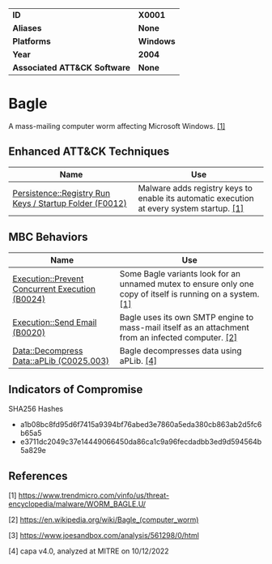 <table>
<tr>
<td><b>ID</b></td>
<td><b>X0001</b></td>
</tr>
<tr>
<td><b>Aliases</b></td>
<td><b>None</b></td>
</tr>
<tr>
<td><b>Platforms</b></td>
<td><b>Windows</b></td>
</tr>
<tr>
<td><b>Year</b></td>
<td><b>2004</b></td>
</tr>
<tr>
<td><b>Associated ATT&CK Software</b></td>
<td><b>None</b></td>
</tr>
</table>


# Bagle

A mass-mailing computer worm affecting Microsoft Windows. [[1]](#1)

## Enhanced ATT&CK Techniques

|Name|Use|
|---|---|
|[Persistence::Registry Run Keys / Startup Folder (F0012)](../persistence/registry-run-keys-startup-folder.md)|Malware adds registry keys to enable its automatic execution at every system startup. [[1]](#1)|


## MBC Behaviors

|Name|Use|
|---|---|
|[Execution::Prevent Concurrent Execution (B0024)](../execution/prevent-concurrent-execution.md)|Some Bagle variants look for an unnamed mutex to ensure only one copy of itself is running on a system. [[1]](#1)|
|[Execution::Send Email (B0020)](../execution/send-email.md)|Bagle uses its own SMTP engine to mass-mail itself as an attachment from an infected computer. [[2]](#2)|
|[Data::Decompress Data::aPLib (C0025.003)](../micro-behaviors/data/decompress-data.md)|Bagle decompresses data using aPLib. [[4]](#4)|


## Indicators of Compromise

SHA256 Hashes
- a1b08bc8fd95d6f7415a9394bf76abed3e7860a5eda380cb863ab2d5fc6b65a5
- e3711dc2049c37e14449066450da86ca1c9a96fecdadbb3ed9d594564b5a829e

## References

<a name="1">[1]</a> https://www.trendmicro.com/vinfo/us/threat-encyclopedia/malware/WORM_BAGLE.U/

<a name="2">[2]</a> https://en.wikipedia.org/wiki/Bagle_(computer_worm)

<a name="3">[3]</a> https://www.joesandbox.com/analysis/561298/0/html

<a name="4">[4]</a> capa v4.0, analyzed at MITRE on 10/12/2022
